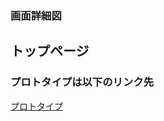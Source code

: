 
### 画面詳細図
## トップページ
### プロトタイプは以下のリンク先
[プロトタイプ](https://www.figma.com/file/nT82t06JgVthbsbzGkhUEy/Untitled?node-id=0%3A1)
